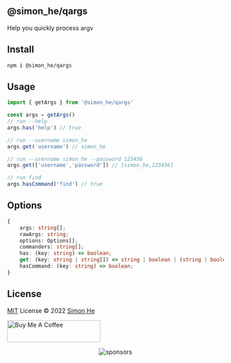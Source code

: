 ## @simon_he/qargs
Help you quickly process argv

## Install
```bash
npm i @simon_he/qargs
```

## Usage
```javascript
import { getArgs } from '@simon_he/qargs'

const args = getArgs()
// run --help
args.has('help') // true

// run --username simon_he
args.get('username') // simon_he

// run --username simon_he --password 123456
args.get(['username','password']) // [simon_he,123456]

// run find
args.hasCommand('find') // true
```

## Options
```typescript
{
    args: string[];
    rawArgs: string;
    options: Options[];
    commanders: string[];
    has: (key: string) => boolean;
    get: (key: string | string[]) => string | boolean | (string | boolean | undefined)[] | undefined;
    hasCommand: (key: string) => boolean;
}
```

## License
[MIT](./LICENSE) License © 2022 [Simon He](https://github.com/Simon-He95)

<a href="https://github.com/Simon-He95/sponsor" target="_blank"><img src="https://cdn.buymeacoffee.com/buttons/default-orange.png" alt="Buy Me A Coffee" style="height: 51px !important;width: 217px !important;" ></a>


<span><div align="center">![sponsors](https://www.hejian.club/images/sponsors.jpg)</div></span>
